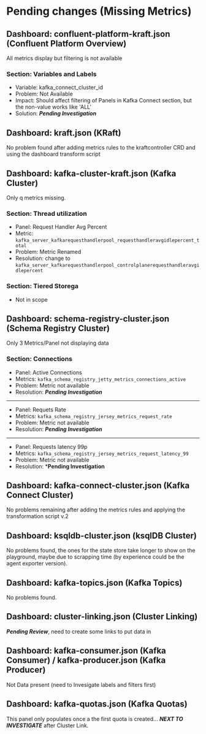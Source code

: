 # Pending changes (Missing Metrics)

## Dashboard: confluent-platform-kraft.json (Confluent Platform Overview)

All metrics display but filtering is not available

### Section: Variables and Labels

- Variable: kafka_connect_cluster_id
- Problem: Not Available
- Impact: Should affect filtering of Panels in Kafka Connect section, but the non-value works like 'ALL'
- Solution: ***Pending Investigation***

## Dashboard: kraft.json (KRaft)

No problem found after adding metrics rules to the kraftcontroller CRD and using the dashboard transform script

## Dashboard: kafka-cluster-kraft.json (Kafka Cluster)

Only q metrics missing.

### Section: Thread utilization

- Panel: Request Handler Avg Percent
- Metric: `kafka_server_kafkarequesthandlerpool_requesthandleravgidlepercent_total`
- Problem: Metric Renamed
- Resolution: change to `kafka_server_kafkarequesthandlerpool_controlplanerequesthandleravgidlepercent`

### Section: Tiered Storega

- Not in scope

## Dashboard: schema-registry-cluster.json (Schema Registry Cluster)

Only 3 Metrics/Panel not displaying data

### Section: Connections

- Panel: Active Connections
- Metrics: `kafka_schema_registry_jetty_metrics_connections_active`
- Problem: Metric not available
- Resolution: ***Pending Investigation***

---

- Panel: Requets Rate
- Metrics: `kafka_schema_registry_jersey_metrics_request_rate`
- Problem: Metric not available
- Resolution: ***Pending Investigation***

---

- Panel: Requests latency 99p
- Metrics: `kafka_schema_registry_jersey_metrics_request_latency_99`
- Problem: Metric not available
- Resolution: ***Pending Investigation**

## Dashboard: kafka-connect-cluster.json (Kafka Connect Cluster)

No problems remaining after adding the metrics rules and applying the transformation script v.2

## Dashboard: ksqldb-cluster.json (ksqlDB Cluster)

No problems found, the ones for the state store take longer to show on the playground, maybe due to scrapping time (by experience could be the agent exporter version).

## Dashboard: kafka-topics.json (Kafka Topics)

No problems found.

## Dashboard: cluster-linking.json (Cluster Linking)

***Pending Review***, need to create some links to put data in

## Dashboard: kafka-consumer.json (Kafka Consumer) / kafka-producer.json (Kafka Producer)

Not Data present (need to Invesigate labels and filters first)

## Dashboard: kafka-quotas.json (Kafka Quotas)

This panel only populates once a the first quota is created... ***NEXT TO INVESTIGATE*** after Cluster Link.
